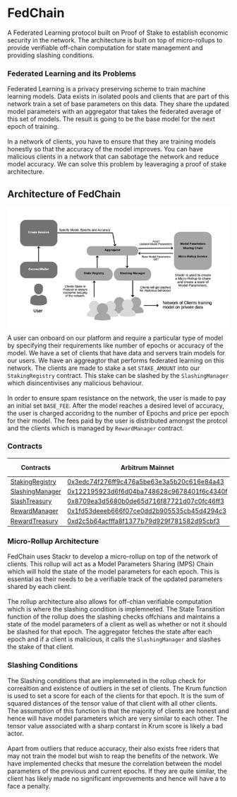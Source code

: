 # FedChain

A Federated Learning protocol built on Proof of Stake to establish economic security in the network. The architecture
is built on top of micro-rollups to provide verifiable off-chain computation for state management and providing slashing
conditions.

### Federated Learning and its Problems

Federated Learning is a privacy preserving scheme to train machine learning models. Data exists in isolated pools and clients
that are part of this network train a set of base parameters on this data. They share the updated model parameters with an
aggregator that takes the federated average of this set of models. The result is going to be the base model for the next 
epoch of training.
<br><br>
In a network of clients, you have to ensure that they are training models honestly so that the accuracy of the model improves.
You can have malicious clients in a network that can sabotage the network and reduce model accuracy. We can solve this problem
by leaveraging a proof of stake architecture. 

## Architecture of FedChain

<img src="assets/architecture.png"></img>
<br>
A user can onboard on our platform and require a particular type of model by specifying their requirements like number of 
epochs or accuracy of the model. We have a set of clients that have data and servers train models for our users. We have 
an aggreagtor that performs federated learning on this network. The clients are made to stake a set `STAKE_AMOUNT` into 
our `StakingRegistry` contract. This stake can be slashed by the `SlashingManager` which disincentivises any malicious 
behaviour. 
<br><br>
In order to ensure spam resistance on the network, the user is made to pay an initial set `BASE_FEE`. After the model reaches
a desired level of accuracy, the user is charged accoridng to the number of Epochs and price per epoch for their model. The
fees paid by the user is distributed amongst the protcol and the clients which is managed by `RewardManager` contract.

### Contracts

| Contracts | Arbitrum Mainnet | Scroll Sepolia | Linea Testnet | zkEVM Testnet |
|-----------|------------------|----------------|---------------|---------------|
| [StakingRegistry](https://github.com/BlocSoc-iitr/FedChain/blob/main/staking_contracts/src/StakingRegistry.sol) | [0x3edc74f276ff9c476a5be63e3a5b20c616e84a43](https://arbiscan.io/address/0x3edc74f276ff9c476a5be63e3a5b20c616e84a43#code) | [0x46de9190a00a27c1a8f7cf760cb3ad8625e48556](https://sepolia-blockscout.scroll.io/address/0x46de9190a00A27c1a8F7Cf760cb3Ad8625E48556/contracts#address-tabs) |
| [SlashingManager](https://github.com/BlocSoc-iitr/FedChain/blob/main/staking_contracts/src/SlashingManager.sol) | [0x122195923d6f6d04ba748628c9678401f6c4340f](https://arbiscan.io/address/0x122195923d6f6d04ba748628c9678401f6c4340f#code) | [0xfdf49cead5fb56a740964751e474ecd730dce40f](https://sepolia-blockscout.scroll.io/address/0xfdf49cead5fb56a740964751e474ecd730dce40f/contracts#address-tabs) |
| [SlashTreasury](https://github.com/BlocSoc-iitr/FedChain/blob/main/staking_contracts/src/SlashTreasury.sol) | [0x8709ea3d5680b0de65d716f87721d07c0fc46ff3](https://arbiscan.io/address/0x8709ea3d5680b0de65d716f87721d07c0fc46ff3#code) | [0x88764ee0ad40004621194f27b9d6d77ce090ad0c](https://sepolia-blockscout.scroll.io/address/0x88764ee0ad40004621194f27b9d6d77ce090ad0c/contracts#address-tabs) |
| [RewardManager](https://github.com/BlocSoc-iitr/FedChain/blob/main/staking_contracts/src/RewardManager.sol) | [0x1fd53deeeb666f07ce0dd2b905535cb45d4294c3](https://arbiscan.io/address/0x1fd53deeeb666f07ce0dd2b905535cb45d4294c3#code) | [0x8aafabc0711cd5508f1b775e78bb40cd6296cfe5](https://sepolia-blockscout.scroll.io/address/0x8aafabc0711cd5508f1b775e78bb40cd6296cfe5/contracts#address-tabs) |
| [RewardTreasury](https://github.com/BlocSoc-iitr/FedChain/blob/main/staking_contracts/src/RewardTreasury.sol) | [0xd2c5b64acfffa8f1377b79d929f781582d95cbf3](https://arbiscan.io/address/0xd2c5b64acfffa8f1377b79d929f781582d95cbf3#code) | [0x7bb3af97694802b4665cf74079376d2167bf03d5](https://sepolia-blockscout.scroll.io/address/0x7bb3af97694802b4665cf74079376d2167bf03d5/contracts#address-tabs) |

### Micro-Rollup Architecture

FedChain uses Stackr to develop a micro-rollup on top of the network of clients. This rollup will act as a Model Parameters
Sharing (MPS) Chain which will hold the state of the model parameters for each epoch. This is essential as their needs to be
a verifiable track of the updated parameters shared by each client.
<br><br>
The rollup architecture also allows for off-chian verifiable computation which is where the slashing condition is implemneted.
The State Transition function of the rollup does the slashing checks offchians and maintains a state of the model parameters of
a client as well as whether or not it should be slashed for that epoch. The aggregator fetches the state after each epoch and
if a client is malicious, it calls the `SlashingManager` and slashes the stake of that client.

### Slashing Conditions

The Slashing conditions that are implemneted in the rollup check for correaltion and existence of outliers in the set of clients.
The Krum function is used to set a score for each of the clients for that epoch. It is the sum of squared distances of the
tensor value of that client with all other clients. The assumption of this function is that the majority of clients are honest
and hence will have model parameters which are very similar to each other. The tensor value associated with a sharp contarst 
in Krum score is likely a bad actor. 
<br><br>
Apart from outliers that reduce accuracy, their also exists free riders that may not train the model but wish to reap the benefits
of the network. We have implemented checks that mesure the correlation between the model parameters of the previous and current 
epochs. If they are quite similar, the client has likely made no significant improvements and hence will have a to face a penalty.
